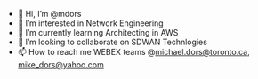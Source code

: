 - 👋 Hi, I’m @mdors
- 👀 I’m interested in Network Engineering
- 🌱 I’m currently learning Architecting in AWS
- 💞️ I’m looking to collaborate on SDWAN Technlogies
- 📫 How to reach me WEBEX teams @michael.dors@toronto.ca, mike_dors@yahoo.com

<!---
mdors/mdors is a ✨ special ✨ repository because its `README.md` (this file) appears on your GitHub profile.
You can click the Preview link to take a look at your changes.
--->
